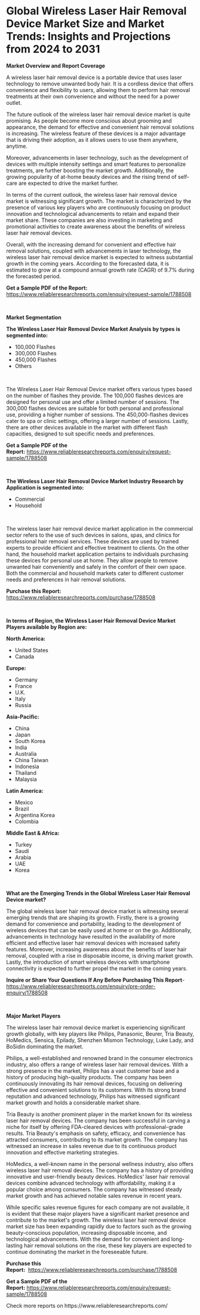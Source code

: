 <p><h1>Global Wireless Laser Hair Removal Device Market Size and Market Trends: Insights and Projections from 2024 to 2031</h1></p><p><strong>Market Overview and Report Coverage</strong></p>
<p><p>A wireless laser hair removal device is a portable device that uses laser technology to remove unwanted body hair. It is a cordless device that offers convenience and flexibility to users, allowing them to perform hair removal treatments at their own convenience and without the need for a power outlet.</p><p>The future outlook of the wireless laser hair removal device market is quite promising. As people become more conscious about grooming and appearance, the demand for effective and convenient hair removal solutions is increasing. The wireless feature of these devices is a major advantage that is driving their adoption, as it allows users to use them anywhere, anytime.</p><p>Moreover, advancements in laser technology, such as the development of devices with multiple intensity settings and smart features to personalize treatments, are further boosting the market growth. Additionally, the growing popularity of at-home beauty devices and the rising trend of self-care are expected to drive the market further.</p><p>In terms of the current outlook, the wireless laser hair removal device market is witnessing significant growth. The market is characterized by the presence of various key players who are continuously focusing on product innovation and technological advancements to retain and expand their market share. These companies are also investing in marketing and promotional activities to create awareness about the benefits of wireless laser hair removal devices.</p><p>Overall, with the increasing demand for convenient and effective hair removal solutions, coupled with advancements in laser technology, the wireless laser hair removal device market is expected to witness substantial growth in the coming years. According to the forecasted data, it is estimated to grow at a compound annual growth rate (CAGR) of 9.7% during the forecasted period.</p></p>
<p><strong>Get a Sample PDF of the Report:</strong> <a href="https://www.reliableresearchreports.com/enquiry/request-sample/1788508">https://www.reliableresearchreports.com/enquiry/request-sample/1788508</a></p>
<p>&nbsp;</p>
<p><strong>Market Segmentation</strong></p>
<p><strong>The Wireless Laser Hair Removal Device Market Analysis by types is segmented into:</strong></p>
<p><ul><li>100,000 Flashes</li><li>300,000 Flashes</li><li>450,000 Flashes</li><li>Others</li></ul></p>
<p>&nbsp;</p>
<p><p>The Wireless Laser Hair Removal Device market offers various types based on the number of flashes they provide. The 100,000 flashes devices are designed for personal use and offer a limited number of sessions. The 300,000 flashes devices are suitable for both personal and professional use, providing a higher number of sessions. The 450,000-flashes devices cater to spa or clinic settings, offering a larger number of sessions. Lastly, there are other devices available in the market with different flash capacities, designed to suit specific needs and preferences.</p></p>
<p><strong>Get a Sample PDF of the Report:</strong>&nbsp;<a href="https://www.reliableresearchreports.com/enquiry/request-sample/1788508">https://www.reliableresearchreports.com/enquiry/request-sample/1788508</a></p>
<p>&nbsp;</p>
<p><strong>The Wireless Laser Hair Removal Device Market Industry Research by Application is segmented into:</strong></p>
<p><ul><li>Commercial</li><li>Household</li></ul></p>
<p>&nbsp;</p>
<p><p>The wireless laser hair removal device market application in the commercial sector refers to the use of such devices in salons, spas, and clinics for professional hair removal services. These devices are used by trained experts to provide efficient and effective treatment to clients. On the other hand, the household market application pertains to individuals purchasing these devices for personal use at home. They allow people to remove unwanted hair conveniently and safely in the comfort of their own space. Both the commercial and household markets cater to different customer needs and preferences in hair removal solutions.</p></p>
<p><strong>Purchase this Report:</strong>&nbsp; <a href="https://www.reliableresearchreports.com/purchase/1788508">https://www.reliableresearchreports.com/purchase/1788508</a></p>
<p>&nbsp;</p>
<p><strong>In terms of Region, the Wireless Laser Hair Removal Device Market Players available by Region are:</strong></p>
<p>
    <p> <strong> North America: </strong>
        <ul>
            <li>United States</li>
            <li>Canada</li>
        </ul>
        </p> 
    <p> <strong> Europe: </strong>
        <ul>
            <li>Germany</li>
            <li>France</li>
            <li>U.K.</li>
            <li>Italy</li>
            <li>Russia</li>
        </ul>
        </p> 
    <p> <strong> Asia-Pacific: </strong>
        <ul>
            <li>China</li>
            <li>Japan</li>
            <li>South Korea</li>
            <li>India</li>
            <li>Australia</li>
            <li>China Taiwan</li>
            <li>Indonesia</li>
            <li>Thailand</li>
            <li>Malaysia</li>
        </ul>
        </p> 
    <p> <strong> Latin America: </strong>
        <ul>
            <li>Mexico</li>
            <li>Brazil</li>
            <li>Argentina Korea</li>
            <li>Colombia</li>
        </ul>
        </p> 
    <p> <strong> Middle East & Africa: </strong>
        <ul>
            <li>Turkey</li>
            <li>Saudi</li>
            <li>Arabia</li>
            <li>UAE</li>
            <li>Korea</li>
        </ul>
    </p>
    </p>
<p>&nbsp;</p>
<p><strong>What are the Emerging Trends in the Global Wireless Laser Hair Removal Device market?</strong></p>
<p><p>The global wireless laser hair removal device market is witnessing several emerging trends that are shaping its growth. Firstly, there is a growing demand for convenience and portability, leading to the development of wireless devices that can be easily used at home or on the go. Additionally, advancements in technology have resulted in the availability of more efficient and effective laser hair removal devices with increased safety features. Moreover, increasing awareness about the benefits of laser hair removal, coupled with a rise in disposable income, is driving market growth. Lastly, the introduction of smart wireless devices with smartphone connectivity is expected to further propel the market in the coming years.</p></p>
<p><strong>Inquire or Share Your Questions If Any Before Purchasing This Report</strong>- <a href="https://www.reliableresearchreports.com/enquiry/pre-order-enquiry/1788508">https://www.reliableresearchreports.com/enquiry/pre-order-enquiry/1788508</a></p>
<p>&nbsp;</p>
<p><strong>Major Market Players</strong></p>
<p><p>The wireless laser hair removal device market is experiencing significant growth globally, with key players like Philips, Panasonic, Beurer, Tria Beauty, HoMedics, Sensica, Epilady, Shenzhen Mismon Technology, Luke Lady, and BoSidin dominating the market.</p><p>Philips, a well-established and renowned brand in the consumer electronics industry, also offers a range of wireless laser hair removal devices. With a strong presence in the market, Philips has a vast customer base and a history of producing high-quality products. The company has been continuously innovating its hair removal devices, focusing on delivering effective and convenient solutions to its customers. With its strong brand reputation and advanced technology, Philips has witnessed significant market growth and holds a considerable market share.</p><p>Tria Beauty is another prominent player in the market known for its wireless laser hair removal devices. The company has been successful in carving a niche for itself by offering FDA-cleared devices with professional-grade results. Tria Beauty's emphasis on safety, efficacy, and convenience has attracted consumers, contributing to its market growth. The company has witnessed an increase in sales revenue due to its continuous product innovation and effective marketing strategies.</p><p>HoMedics, a well-known name in the personal wellness industry, also offers wireless laser hair removal devices. The company has a history of providing innovative and user-friendly beauty devices. HoMedics' laser hair removal devices combine advanced technology with affordability, making it a popular choice among consumers. The company has witnessed steady market growth and has achieved notable sales revenue in recent years.</p><p>While specific sales revenue figures for each company are not available, it is evident that these major players have a significant market presence and contribute to the market's growth. The wireless laser hair removal device market size has been expanding rapidly due to factors such as the growing beauty-conscious population, increasing disposable income, and technological advancements. With the demand for convenient and long-lasting hair removal solutions on the rise, these key players are expected to continue dominating the market in the foreseeable future.</p></p>
<p><strong>Purchase this Report:</strong>&nbsp;&nbsp;<a href="https://www.reliableresearchreports.com/purchase/1788508">https://www.reliableresearchreports.com/purchase/1788508</a></p>
<p></p>
<p><strong>Get a Sample PDF of the Report:</strong>&nbsp;<a href="https://www.reliableresearchreports.com/enquiry/request-sample/1788508">https://www.reliableresearchreports.com/enquiry/request-sample/1788508</a></p>
<p>Check more reports on https://www.reliableresearchreports.com/</p>